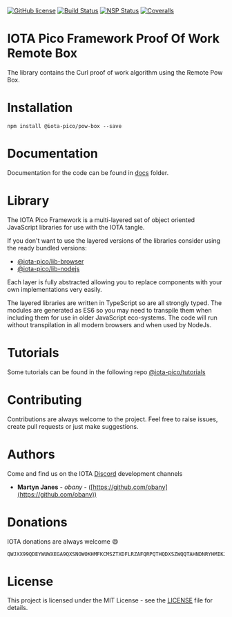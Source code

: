 [![GitHub license](https://img.shields.io/badge/license-MIT-blue.svg)](https://raw.githubusercontent.com/iota-pico/pow-box/master/LICENSE) [![Build Status](https://travis-ci.org/iota-pico/pow-box.svg?branch=master)](https://travis-ci.org/iota-pico/pow-box) [![NSP Status](https://nodesecurity.io/orgs/iota-pico/projects/aeca070b-6a72-4106-a7fd-5be139a19716/badge)](https://nodesecurity.io/orgs/iota-pico/projects/aeca070b-6a72-4106-a7fd-5be139a19716)
[![Coveralls](https://img.shields.io/coveralls/iota-pico/pow-box.svg)](https://coveralls.io/github/iota-pico/pow-box)

# IOTA Pico Framework Proof Of Work Remote Box

The library contains the Curl proof of work algorithm using the Remote Pow Box.

# Installation

```shell
npm install @iota-pico/pow-box --save
```

# Documentation

Documentation for the code can be found in [docs](./docs/README.md) folder.

# Library

The IOTA Pico Framework is a multi-layered set of object oriented JavaScript libraries for use with the IOTA tangle.

If you don't want to use the layered versions of the libraries consider using the  ready bundled versions:
* [@iota-pico/lib-browser](https://github.com/iota-pico/lib-browser)
* [@iota-pico/lib-nodejs](https://github.com/iota-pico/lib-nodejs)

Each layer is fully abstracted allowing you to replace components with your own implementations very easily.

The layered libraries are written in TypeScript so are all strongly typed. The modules are generated as ES6 so you may need to transpile them when including them for use in older JavaScript eco-systems. The code will run without transpilation in all modern browsers and when used by NodeJs.

# Tutorials

Some tutorials can be found in the following repo [@iota-pico/tutorials](https://github.com/iota-pico/tutorials)

# Contributing

Contributions are always welcome to the project. Feel free to raise issues, create pull requests or just make suggestions.

# Authors

Come and find us on the IOTA [Discord](https://discordapp.com/invite/fNGZXvh) development channels

* **Martyn Janes** - *obany* - ([https://github.com/obany](https://github.com/obany))

# Donations

IOTA donations are always welcome :smile:
```shell
QWJXX99QDEYWUWXEGA9QXSNOWOKHMFKCMSZTXDFLRZAFQRPQTHQDXSZWQQTAHNDNRYHMIKJYWQLKTFHBWSAOJDHAMB
```

# License

This project is licensed under the MIT License - see the [LICENSE](./LICENSE) file for details.
